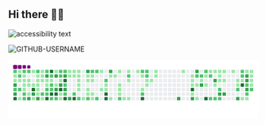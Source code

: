## Hi there 👋:grin:
<!-- oma github overview etusivu, että vähä kuin mainostaa itsetnsä ja pieni tervehdys kukakin käy tässä tunnuksella/ sivustolla onkaan -->

<p align="auto">
  <img src="https://wallpaperaccess.com/full/5374040.jpg" width="750" height="auto" alt="accessibility text">
</p>

<!-- laskuri vähä kuin monta kertaa ulkopuoliset henkilöt on käynnyt vilkaisee github x-käyttäjän sivustolla esim. harjoituksia, projektia tai yms dataa  
![Visitor Count](https://profile-counter.glitch.me/{zhaotan18x}/count.svg) -->

<!-- toinen malli, mutta ![visitor badge](https://visitor-badge.glitch.me/badge?page_id=GITHUB-USERNAME.visitor-badge) -->
<p> <img src="https://komarev.com/ghpvc/?username=GITHUB-zhaotan18x&label=Profile%20views&color=ce9927&style=flat" alt="GITHUB-USERNAME" /> </p>

<!-- 
![visitor badge](https://visitor-badge.glitch.me/badge?page_id=USERNAME.visitor-badge)
-->

<!--
HUOM! tämä on malli pohja
![Visitor Count](https://profile-counter.glitch.me/{YOUR USER}/count.svg)

-->

![snake gif](https://github.com/zhaotan18x/zhaotan18x/blob/output/github-contribution-grid-snake.gif)

<!--
**zhaotan18x/zhaotan18x** is a ✨ _special_ ✨ repository because its `README.md` (this file) appears on your GitHub profile.

Here are some ideas to get you started:

- 🔭 I’m currently working on ...
- 🌱 I’m currently learning ...
- 👯 I’m looking to collaborate on ...
- 🤔 I’m looking for help with ...
- 💬 Ask me about ...
- 📫 How to reach me: ...
- 😄 Pronouns: ...
- ⚡ Fun fact: ...
-->
